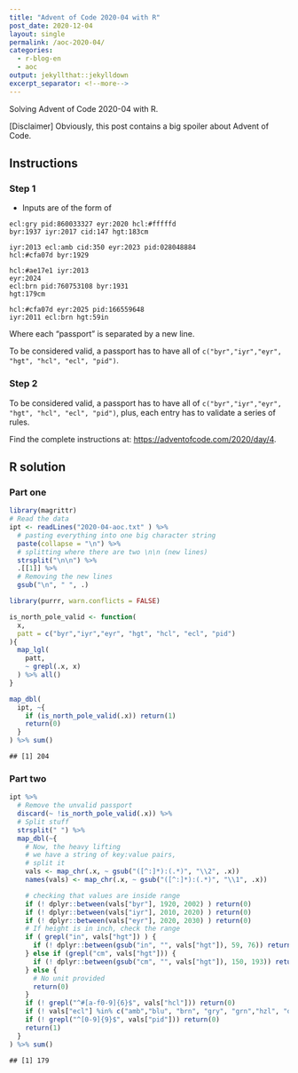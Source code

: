 ```yaml
---
title: "Advent of Code 2020-04 with R"
post_date: 2020-12-04
layout: single
permalink: /aoc-2020-04/
categories:
  - r-blog-en
  - aoc
output: jekyllthat::jekylldown
excerpt_separator: <!--more-->
---
```


Solving Advent of Code 2020-04 with R.

\[Disclaimer\] Obviously, this post contains a big spoiler about Advent
of Code.

## Instructions

### Step 1

  - Inputs are of the form of

<!-- end list -->

    ecl:gry pid:860033327 eyr:2020 hcl:#fffffd
    byr:1937 iyr:2017 cid:147 hgt:183cm

    iyr:2013 ecl:amb cid:350 eyr:2023 pid:028048884
    hcl:#cfa07d byr:1929

    hcl:#ae17e1 iyr:2013
    eyr:2024
    ecl:brn pid:760753108 byr:1931
    hgt:179cm

    hcl:#cfa07d eyr:2025 pid:166559648
    iyr:2011 ecl:brn hgt:59in

Where each “passport” is separated by a new line.

To be considered valid, a passport has to have all of
`c("byr","iyr","eyr", "hgt", "hcl", "ecl", "pid")`.

### Step 2

To be considered valid, a passport has to have all of
`c("byr","iyr","eyr", "hgt", "hcl", "ecl", "pid")`, plus, each entry has
to validate a series of rules.

Find the complete instructions at:
<https://adventofcode.com/2020/day/4>.

## R solution

### Part one

``` r
library(magrittr)
# Read the data
ipt <- readLines("2020-04-aoc.txt" ) %>%
  # pasting everything into one big character string
  paste(collapse = "\n") %>%
  # splitting where there are two \n\n (new lines)
  strsplit("\n\n") %>%
  .[[1]] %>%
  # Removing the new lines
  gsub("\n", " ", .)

library(purrr, warn.conflicts = FALSE)

is_north_pole_valid <- function(
  x,
  patt = c("byr","iyr","eyr", "hgt", "hcl", "ecl", "pid")
){
  map_lgl(
    patt,
    ~ grepl(.x, x)
  ) %>% all()
}

map_dbl(
  ipt, ~{
    if (is_north_pole_valid(.x)) return(1)
    return(0)
  }
) %>% sum()
```

    ## [1] 204

### Part two

``` r
ipt %>%
  # Remove the unvalid passport
  discard(~ !is_north_pole_valid(.x)) %>%
  # Split stuff
  strsplit(" ") %>%
  map_dbl(~{
    # Now, the heavy lifting
    # we have a string of key:value pairs,
    # split it
    vals <- map_chr(.x, ~ gsub("([^:]*):(.*)", "\\2", .x))
    names(vals) <- map_chr(.x, ~ gsub("([^:]*):(.*)", "\\1", .x))

    # checking that values are inside range
    if (! dplyr::between(vals["byr"], 1920, 2002) ) return(0)
    if (! dplyr::between(vals["iyr"], 2010, 2020) ) return(0)
    if (! dplyr::between(vals["eyr"], 2020, 2030) ) return(0)
    # If height is in inch, check the range
    if ( grepl("in", vals["hgt"]) ) {
      if (! dplyr::between(gsub("in", "", vals["hgt"]), 59, 76)) return(0)
    } else if (grepl("cm", vals["hgt"])) {
      if (! dplyr::between(gsub("cm", "", vals["hgt"]), 150, 193)) return(0)
    } else {
      # No unit provided
      return(0)
    }
    if (! grepl("^#[a-f0-9]{6}$", vals["hcl"])) return(0)
    if (! vals["ecl"] %in% c("amb","blu", "brn", "gry", "grn","hzl", "oth")) return(0)
    if (! grepl("^[0-9]{9}$", vals["pid"])) return(0)
    return(1)
  }
) %>% sum()
```

    ## [1] 179
